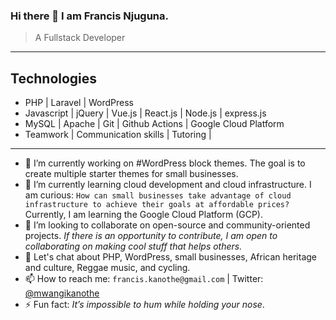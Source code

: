### Hi there 👋 I am Francis Njuguna.

> A Fullstack Developer

----
## Technologies
* PHP | Laravel | WordPress
* Javascript | jQuery | Vue.js | React.js | Node.js | express.js
* MySQL | Apache | Git | Github Actions | Google Cloud Platform
* Teamwork | Communication skills | Tutoring | 
----
- 🔭 I’m currently working on #WordPress block themes. The goal is to create multiple starter themes for small businesses.
- 🌱 I’m currently learning cloud development and cloud infrastructure. I am curious: ``How can small businesses take advantage of cloud infrastructure to achieve their goals at affordable prices?`` Currently, I am learning the Google Cloud Platform (GCP).
- 👯 I’m looking to collaborate on open-source and community-oriented projects. _*If there is an opportunity to contribute, I am open to collaborating on making cool stuff that helps others.*_
- 💬 Let's chat about PHP, WordPress, small businesses, African heritage and culture, Reggae music, and cycling.
- 📫 How to reach me: `francis.kanothe@gmail.com` | Twitter: [@mwangikanothe](https://twitter.com/mwangikanothe)
- ⚡ Fun fact: _*It’s impossible to hum while holding your nose*_.

